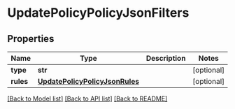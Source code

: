 # UpdatePolicyPolicyJsonFilters

## Properties
Name | Type | Description | Notes
------------ | ------------- | ------------- | -------------
**type** | **str** |  | [optional] 
**rules** | [**UpdatePolicyPolicyJsonRules**](UpdatePolicyPolicyJsonRules.md) |  | [optional] 

[[Back to Model list]](../README.md#documentation-for-models) [[Back to API list]](../README.md#documentation-for-api-endpoints) [[Back to README]](../README.md)

